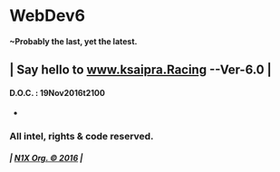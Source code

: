 # WebDev6
#### ~Probably the last, yet the latest.
## | Say hello to www.ksaipra.Racing --Ver-6.0 |
#### D.O.C. : 19Nov2016t2100
-
### All intel, rights & code reserved.
##### | [N1X Org. © 2016](www.github.com/itsN1X) | 
